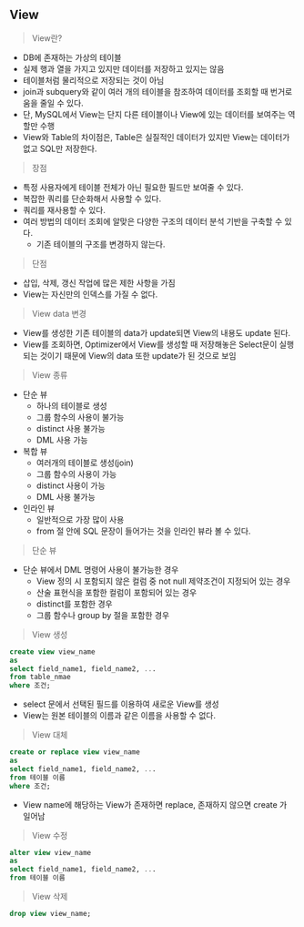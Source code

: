 ## View

> View란?

- DB에 존재하는 가상의 테이블
- 실제 행과 열을 가지고 있지만 데이터를 저장하고 있지는 않음
- 테이블처럼 물리적으로 저장되는 것이 아님
- join과 subquery와 같이 여러 개의 테이블을 참조하여 데이터를 조회할 때 번거로움을 줄일 수 있다.
- 단, MySQL에서 View는 단지 다른 테이블이나 View에 있는 데이터를 보여주는 역할만 수행
- View와 Table의 차이점은, Table은 실질적인 데이터가 있지만 View는 데이터가 없고 SQL만 저장한다.

> 장점

- 특정 사용자에게 테이블 전체가 아닌 필요한 필드만 보여줄 수 있다.
- 복잡한 쿼리를 단순화해서 사용할 수 있다.
- 쿼리를 재사용할 수 있다.
- 여러 방법의 데이터 조회에 알맞은 다양한 구조의 데이터 분석 기반을 구축할 수 있다.
    - 기존 테이블의 구조를 변경하지 않는다.

> 단점

- 삽입, 삭제, 갱신 작업에 많은 제한 사항을 가짐
- View는 자신만의 인덱스를 가질 수 없다.

> View data 변경

- View를 생성한 기존 테이블의  data가 update되면 View의 내용도 update 된다.
- View를 조회하면, Optimizer에서 View를 생성할 때 저장해놓은 Select문이 실행되는 것이기 때문에 View의 data 또한 update가 된 것으로 보임

> View 종류

- 단순 뷰
    - 하나의 테이블로 생성
    - 그룹 함수의 사용이 불가능
    - distinct 사용 불가능
    - DML 사용 가능
- 복합 뷰
    - 여러개의 테이블로 생성(join)
    - 그룹 함수의 사용이 가능
    - distinct 사용이 가능
    - DML 사용 불가능
- 인라인 뷰
    - 일반적으로 가장 많이 사용
    - from 절 안에 SQL 문장이 들어가는 것을 인라인 뷰라 볼 수 있다.

> 단순 뷰

- 단순 뷰에서 DML 명령어 사용이 불가능한 경우
    - View 정의 시 포함되지 않은 컬럼 중 not null 제약조건이 지정되어 있는 경우
    - 산술 표현식을 포함한 컬럼이 포함되어 있는 경우
    - distinct를 포함한 경우
    - 그룹 함수나 group by 절을 포함한 경우

> View 생성

```sql
create view view_name
as
select field_name1, field_name2, ...
from table_nmae
where 조건;
```

- select 문에서 선택된 필드를 이용하여 새로운 View를 생성
- View는 원본 테이블의 이름과 같은 이름을 사용할 수 없다.

> View 대체

```sql
create or replace view view_name
as
select field_name1, field_name2, ...
from 테이블 이름
where 조건;
```

- View name에 해당하는 View가 존재하면 replace, 존재하지 않으면 create 가 일어남

> View 수정

```sql
alter view view_name
as
select field_name1, field_name2, ...
from 테이블 이름
```

> View 삭제

```sql
drop view view_name;
```
